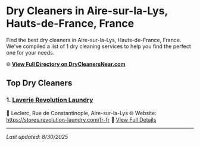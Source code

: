 # Dry Cleaners in Aire-sur-la-Lys, Hauts-de-France, France

Find the best dry cleaners in Aire-sur-la-Lys, Hauts-de-France, France. We've compiled a list of 1 dry cleaning services to help you find the perfect one for your needs.

🌐 **[View Full Directory on DryCleanersNear.com](https://drycleanersnear.com/city/France/Hauts-de-France/Aire-sur-la-Lys)**

## Top Dry Cleaners

### 1. [Laverie Revolution Laundry](https://drycleanersnear.com/dryCleaner/68ae67d1c95ff2c6096b192a/laverie-revolution-laundry)
📍 Leclerc, Rue de Constantinople, Aire-sur-la-Lys
🌐 Website: https://stores.revolution-laundry.com/fr-fr
🔗 [View Full Details](https://drycleanersnear.com/dryCleaner/68ae67d1c95ff2c6096b192a/laverie-revolution-laundry)


---

*Last updated: 8/30/2025*
